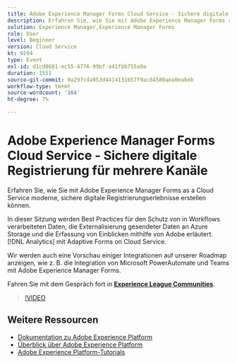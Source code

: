 ```yaml
---
title: Adobe Experience Manager Forms Cloud Service - Sichere digitale Registrierung für mehrere Kanäle
description: Erfahren Sie, wie Sie mit Adobe Experience Manager Forms as a Cloud Service moderne, sichere digitale Registrierungserlebnisse erstellen können. In dieser Sitzung werden Best Practices für den Schutz von in Workflows verarbeiteten Daten, die Externalisierung gesendeter Daten an Azure Storage und die Erfassung von Einblicken mithilfe von Adobe erläutert. [!DNL Analytics] mit Adaptive Forms on Cloud Service.
solution: Experience Manager,Experience Manager Forms
role: User
level: Beginner
version: Cloud Service
kt: 9194
type: Event
exl-id: d1cd8681-ec55-4776-99bf-a41fbb755a9a
duration: 1551
source-git-commit: 9a297cda953d4414131657f9ac84580aea0eabeb
workflow-type: tm+mt
source-wordcount: '164'
ht-degree: 7%

---
```


# Adobe Experience Manager Forms Cloud Service - Sichere digitale Registrierung für mehrere Kanäle

Erfahren Sie, wie Sie mit Adobe Experience Manager Forms as a Cloud Service moderne, sichere digitale Registrierungserlebnisse erstellen können.

In dieser Sitzung werden Best Practices für den Schutz von in Workflows verarbeiteten Daten, die Externalisierung gesendeter Daten an Azure Storage und die Erfassung von Einblicken mithilfe von Adobe erläutert. [!DNL Analytics] mit Adaptive Forms on Cloud Service.

Wir werden auch eine Vorschau einiger Integrationen auf unserer Roadmap anzeigen, wie z. B. die Integration von Microsoft PowerAutomate und Teams mit Adobe Experience Manager Forms.

Fahren Sie mit dem Gespräch fort in **[Experience League Communities](https://adobe.ly/3CQjKgg)**.

>[!VIDEO](https://video.tv.adobe.com/v/337887/?quality=12&learn=on&hidetitle=true)

## Weitere Ressourcen

- [Dokumentation zu Adobe Experience Platform](https://experienceleague.adobe.com/docs/experience-platform.html?lang=de)
- [Überblick über Adobe Experience Platform](https://experienceleague.adobe.com/docs/experience-platform/landing/home.html?lang=de)
- [Adobe Experience Platform-Tutorials](https://experienceleague.adobe.com/docs/platform-learn/tutorials/overview.html?lang=de)
